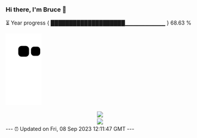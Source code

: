 ### Hi there, I'm Bruce 👋
⏳ Year progress { ████████████████████▁▁▁▁▁▁▁▁▁▁ } 68.63 %

![](https://raw.githubusercontent.com/Swiftie13st/Swiftie13st/main/assets/github-contribution-grid-snake.svg)


<div align="center"> <img src="https://metrics.lecoq.io/Swiftie13st?template=classic&config.timezone=Asia%2FShanghai"> </div>

<div align="center"> <img src="https://github-readme-streak-stats.herokuapp.com/?user=Swiftie13st" /> </div>
---
⏰ Updated on Fri, 08 Sep 2023 12:11:47 GMT
---

